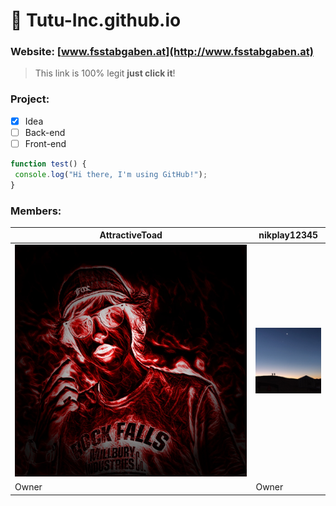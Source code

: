 # :steam_locomotive: **Tutu-Inc.github.io**

### Website: [www.fsstabgaben.at](http://www.fsstabgaben.at)
> This link is 100% legit
> **just click it**!

### Project:
- [x] Idea
- [ ] Back-end
- [ ] Front-end

```javascript
function test() {
 console.log("Hi there, I'm using GitHub!");
}
```

### Members:
AttractiveToad | nikplay12345
------------ | -------------
![Avatar](/img/profilbild.jpg) | ![Avatar](/img/nikplay12345128x.png)
Owner | Owner
